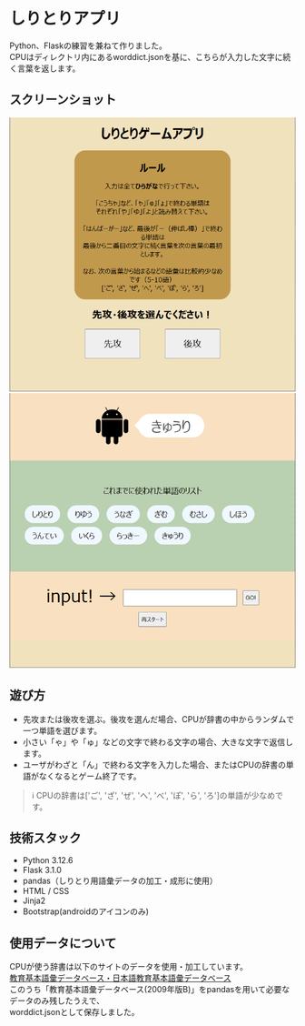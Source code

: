 # しりとりアプリ
Python、Flaskの練習を兼ねて作りました。  
CPUはディレクトリ内にあるworddict.jsonを基に、こちらが入力した文字に続く言葉を返します。  

## スクリーンショット
![Screen1](static/img/ss_1.png) ![Screen2](static/img/ss_2.png)

## 遊び方
- 先攻または後攻を選ぶ。後攻を選んだ場合、CPUが辞書の中からランダムで一つ単語を選びます。  
- 小さい「ゃ」や「ゅ」などの文字で終わる文字の場合、大きな文字で返信します。  
- ユーザがわざと「ん」で終わる文字を入力した場合、またはCPUの辞書の単語がなくなるとゲーム終了です。  
> ℹ️ CPUの辞書は['ご', 'ざ', 'ぜ', 'へ', 'べ', 'ぽ', 'ら', 'ろ']の単語が少なめです。

## 技術スタック
- Python 3.12.6
- Flask 3.1.0
- pandas（しりとり用語彙データの加工・成形に使用）
- HTML / CSS
- Jinja2
- Bootstrap(androidのアイコンのみ)

## 使用データについて
CPUが使う辞書は以下のサイトのデータを使用・加工しています。  
[教育基本語彙データベース・日本語教育基本語彙データベース](https://mmsrv.ninjal.ac.jp/brfvep/)  
このうち「教育基本語彙データベース(2009年版B)」をpandasを用いて必要なデータのみ残したうえで、  
worddict.jsonとして保存しました。